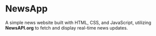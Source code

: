 # NewsApp
A simple news website built with HTML, CSS, and JavaScript, utilizing **NewsAPI.org** to fetch and display real-time news updates.
